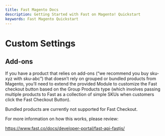 ```yaml
---
title: Fast Magento Docs
description: Getting Started with Fast on Magento! Quickstart
keywords: Fast Magento Quickstart
---
```


# Custom Settings

## Add-ons

If you have a product that relies on add-ons (“we recommend you buy sku-xyz with sku-abc”) that doesn’t rely on grouped or bundled products from Magento, you’ll need to extend the provided Module to customize the Fast checkout button based on the Group Products type (which involves passing multiple products to Fast as a collection of simple SKUs when customers click the Fast Checkout Button).

Bundled products are currently not supported for Fast Checkout.

For more information on how this works, please review:

https://www.fast.co/docs/developer-portal/fast-api-fastjs/

